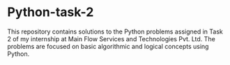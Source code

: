 # Python-task-2

This repository contains solutions to the Python problems assigned in Task 2 of my internship at Main Flow Services and Technologies Pvt. Ltd. The problems are focused on basic algorithmic and logical concepts using Python.
